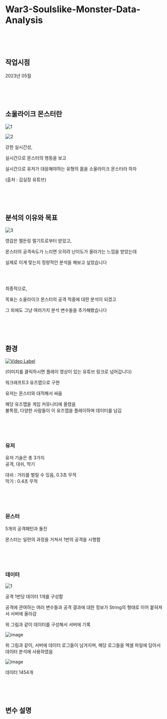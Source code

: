 # War3-Soulslike-Monster-Data-Analysis

<br><br><br>

## 작업시점

2023년 05월

<br><br><br>


## 소울라이크 몬스터란

![1](https://github.com/user-attachments/assets/2689b18b-7e7c-476e-998d-25e6c83bc17b)

![2](https://github.com/user-attachments/assets/f04be4f8-95e4-436f-9b7f-f2aead697d96)

강한 실시간성,

실시간으로 몬스터의 행동을 보고

실시간으로 유저가 대응해야하는 유형의 몹을 소울라이크 몬스터라 하자

(출처 : 김실장 유튜브)

<br><br><br>


## 분석의 이유와 목표

![3](https://github.com/user-attachments/assets/91ed87e6-265e-44bb-beb5-5ef1bd0a6d7b)

영감은 엘든링 멀기트로부터 받았고,

몬스터의 공격속도가 느리면 오히려 난이도가 올라가는 느낌을 받았는데

실제로 이게 맞는지 정량적인 분석을 해보고 싶었습니다

<br><br>

최종적으로, 

목표는 소울라이크 몬스터의 공격 적중에 대한 분석이 되겠고

​그 외에도 그냥 여러가지 분석 변수들을 추가해봤습니다 

<br><br><br>

## 환경

[![Video Label](http://img.youtube.com/vi/qh8Oc4W31jw/0.jpg)](https://youtu.be/qh8Oc4W31jw)

(이미지를 클릭하시면 플레이 영상이 있는 유튜브 링크로 넘어갑니다)


워크래프트3 유즈맵으로 구현

유저는 몬스터와 대적해서 싸움 <br>

해당 유즈맵을 게임 커뮤니티에 올렸음 <br>
불특정, 다양한 사람들이 이 유즈맵을 플레이하며 데이터를 남김 <br>

<br><br><br>

### 유저

유저 기술은 총 3가지 <br>
공격, 대쉬, 막기 <br>

대쉬 : 거리를 벌릴 수 있음, 0.3초 무적 <br>
막기 : 0.4초 무적 <br>

<br><br><br>

### 몬스터

5개의 공격패턴과 돌진

몬스터는 일련의 과정을 거쳐서 1번의 공격을 시행함

<br><br><br>

### 데이터

![1](https://github.com/user-attachments/assets/b3e023b4-1acc-4c22-9ae2-7320973ac186)

공격 1번당 데이터 1개를 구성함

공격에 관여하는 여러 변수들과 공격 결과에 대한 정보가 String의 형태로 이어 붙혀져서 서버에 올라감

위 그림과 같이 데이터를 구성해서 서버에 기록

![image](https://github.com/user-attachments/assets/e663cbbb-3073-4820-9541-dfff446c63e0)

위 그림과 같이, 서버에 데이터 로그들이 남겨지며,
해당 로그들을 엑셀 파일에 담아서 데이터 분석에 사용하였음

![image](https://github.com/user-attachments/assets/bccbfd81-fbca-4409-b359-4248b2d1de83)

데이터 1454개

<br><br><br>

## 변수 설명

